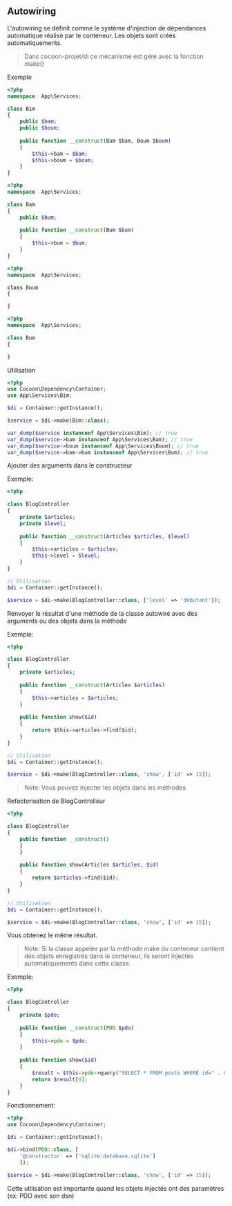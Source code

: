 ## Autowiring

L'autowiring se définit comme le système d'injection de dépendances automatique réalisé par le conteneur. Les objets sont créés automatiquements.

> Dans cocoon-projet/di ce mécanisme est géré avec la fonction make()

Exemple

```php
<?php
namespace  App\Services;

class Bim
{
    public $bam;
    public $boum;
    
    public function __construct(Bam $bam, Boum $boum)
    {
        $this->bam = $bam;
        $this->boum = $boum;
    }
} 
```

```php
<?php
namespace  App\Services;

class Bam
{
    public $bum;
    
    public function __construct(Bum $bum)
    {
        $this->bum = $bum;
    }
} 
```
```php
<?php
namespace  App\Services;

class Boum
{

} 
```
```php
<?php
namespace  App\Services;

class Bum
{

} 
```
Utilisation
```php
<?php
use Cocoon\Dependency\Container;
use App\Services\Bim;

$di = Container::getInstance();

$service = $di->make(Bim::class);

var_dump($service instanceof App\Services\Bim); // true
var_dump($service->bam instanceof App\Services\Bam); // true
var_dump($service->boum instanceof App\Services\Boum); // true
var_dump($service->bam->bum instanceof App\Services\Bum); // true
```

Ajouter des arguments dans le constructeur

Exemple:

```php
<?php

class BlogController
{
    private $articles;
    private $level;
    
    public function __construct(Articles $articles, $level) 
    {
        $this->articles = $articles;
        $this->level = $level;
    }
}

// Utilisation
$di = Container::getInstance();

$service = $di->make(BlogController::class, ['level' => 'débutant']);

```

Renvoyer le résultat d'une méthode de la classe autowiré avec des arguments ou des objets dans la méthode

Exemple:

```php
<?php

class BlogController
{
    private $articles;
    
    public function __construct(Articles $articles) 
    {
        $this->articles = $articles;
    }
    
    public function show($id)
    {
        return $this->articles->find($id);
    }
}

// Utilisation
$di = Container::getInstance();

$service = $di->make(BlogController::class, 'show', ['id' => 15]);
```

> Note: Vous pouvez injecter les objets dans les méthodes

Refactorisation de BlogControlleur

```php
<?php

class BlogController
{    
    public function __construct() 
    {
    }
    
    public function show(Articles $articles, $id)
    {
        return $articles->find($id);
    }
}

// Utilisation
$di = Container::getInstance();

$service = $di->make(BlogController::class, 'show', ['id' => 15]);
```
Vous obtenez le même résultat.

> Note: Si la classe appelée par la méthode make du conteneur contient des objets enregistrés dans le conteneur, ils seront injectés automatiquements dans cette classe.

Exemple:

```php
<?php

class BlogController
{   
    private $pdo;
    
    public function __construct(PDO $pdo)
    {
        $this->pdo = $pdo;
    }
    
    public function show($id)
    {
        $result = $this->pdo->query("SELECT * FROM posts WHERE id=" . $id)->fetchAll();
        return $result[0];
    }
}
```

Fonctionnement:

```php
<?php
use Cocoon\Dependency\Container;

$di = Container::getInstance();

$di->bind(PDO::class, [
    '@constructor' => ['sqlite:database.sqlite']
    ]);

$service = $di->make(BlogController::class, 'show', ['id' => 15]);
```

Cette utilisation est importante quand les objets injectés ont des paramètres (ex: PDO avec son dsn)
